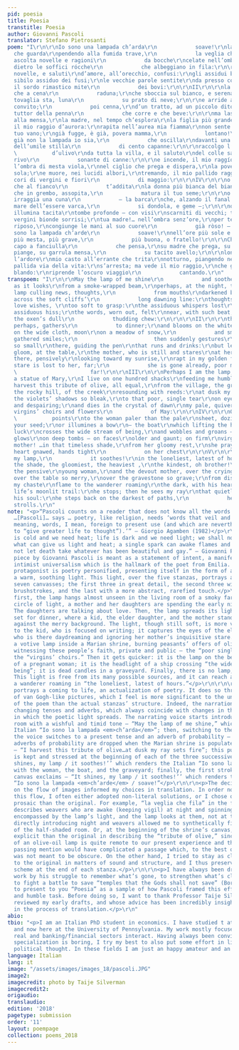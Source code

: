 ```yaml
---
pid: poesia
title: Poesia
transtitle: Poesia
author: Giovanni Pascoli
translator: Stefano Pietrosanti
poem: "I\r\n\r\nIo sono una lampada ch’arda\r\n            soave!\r\nla lampada, forse,
  che guarda\r\npendendo alla fumida trave,\r\n            la veglia che fila;\r\n\r\ne
  ascolta novelle e ragioni\r\n            da bocche\r\ncelate nell’ombra, ai cantoni,\r\nlà
  dietro le soffici rócche\r\n            che albeggiano in fila:\r\n\r\nragioni,
  novelle, e saluti\r\nd’amore, all’orecchio, confusi:\r\ngli assidui bisbigli perduti\r\nnel
  sibilo assiduo dei fusi;\r\nle vecchie parole sentite\r\nda presso con palpiti nuovi,\r\ntra
  il sordo rimastico mite\r\n            dei bovi:\r\n\r\nII\r\n\r\nla lampada, forse,
  che a cena\r\n            raduna;\r\nche sboccia sul bianco, e serena\r\nsu l’ampia
  tovaglia sta, luna\r\n            su prato di neve;\r\n\r\ne arride al giocondo
  convito;\r\n            poi cenna,\r\nd’un tratto, ad un piccolo dito,\r\nlà, nero
  tuttor della penna\r\n            che corre e che beve:\r\n\r\nma lascia nell’ombra,
  alla mensa,\r\nla madre, nel tempo ch’esplora\r\nla figlia più grande che pensa\r\nguardando
  il mio raggio d’aurora:\r\nrapita nell’aurea mia fiamma\r\nnon sente lo sguardo
  tuo vano;\r\ngià fugge, è già, povera mamma,\r\n            lontano!\r\n\r\nIII\r\n\r\nSe
  già non la lampada io sia,\r\n            che oscilla\r\ndavanti una dolce Maria,\r\nvivendo
  dell’umile stilla\r\n            di cento capanne:\r\n\r\nraccolgo l’uguale tributo\r\n
  \           d’ulivo\r\nda tutta la villa, e il saluto\r\ndel colle sassoso e del
  rivo\r\n            sonante di canne:\r\n\r\ne incende, il mio raggío, di sera,\r\ntra
  l’ombra di mesta viola,\r\nnel ciglio che prega e dispera,\r\nla povera lagrima
  sola;\r\ne muore, nei lucidi albori,\r\ntremando, il mio pallido raggio,\r\ntra
  cori di vergini e fiori\r\n            di maggio:\r\n\r\nIV\r\n\r\no quella, velata,
  che al fianco\r\n            t’addita\r\nla donna più bianca del bianco\r\nlenzuolo,
  che in grembo, assopita,\r\n            matura il tuo seme;\r\n\r\no quella che
  irraggia una cuna\r\n            — la barca\r\nche, alzando il fanal di fortuna,\r\nnel
  mare dell’essere varca,\r\n            si dondola, e geme —;\r\n\r\no quella che
  illumina tacita\r\ntombe profonde — con visi\r\nscarniti di vecchi; tenaci\r\ndi
  vergini bionde sorrisi;\r\ntua madre!… nell’ombra senz’ore,\r\nper te, dal suo triste
  riposo,\r\ncongiunge le mani al suo cuore\r\n            già ròso! —.\r\n\r\nV\r\n\r\nIo
  sono la lampada ch’arde\r\n            soave!\r\nnell’ore più sole e più tarde,\r\nnell’ombra
  più mesta, più grave,\r\n            più buona, o fratello!\r\n\r\nCh’io penda sul
  capo a fanciulla\r\n            che pensa,\r\nsu madre che prega, su culla\r\nche
  piange, su garrula mensa,\r\n            su tacito avello;\r\n\r\nlontano risplende
  l’ardore\r\nmio casto all’errante che trita\r\nnotturno, piangendo nel cuore,\r\nla
  pallida via della vita:\r\ns’arresta; ma vede il mio raggio,\r\nche gli arde nell’anima
  blando:\r\nriprende l’oscuro viaggio\r\n            cantando.\r\n"
transpoem: "I\r\n\r\nMay the lamp of me shine\r\n            and soothe!\r\nthis lamp
  as it looks\r\nfrom a smoke-wrapped beam,\r\nperhaps, at the night, the weavers;\r\nthis
  lamp culling news, thoughts,\r\n            from mouths\r\ndarkened by the darkness,\r\nthere,
  across the soft cliffs’\r\n            long dawning line:\r\nthoughts, news, and
  love wishes, \r\ntoo soft to grasp:\r\nthe assiduous whispers lost\r\nin the spindle’s
  assiduous hiss;\r\nthe words, worn out, felt\r\nnear, with such beat, new,\r\namid
  the oxen’s dull\r\n            thudding chew:\r\n\r\n\r\nII\r\n\r\nthe lamp that
  perhaps, gathers\r\n            to dinner;\r\nand blooms on the white, spreading\r\ncalm
  on the wide cloth, moon\r\non a meadow of snow,\r\n            and smiles on the
  gathered smiles;\r\n                        then suddenly gestures\r\nto a finger
  so small\r\nthere, guiding the pen\r\nthat runs and drinks:\r\nbut leaves in the
  gloom, at the table,\r\nthe mother, who is still and stares\r\nat her elder daughter,
  there, pensively\r\nlooking toward my sunrise,\r\nrapt in my golden flame,\r\nyour
  stare is lost to her, far;\r\n            she is gone already, poor mother,\r\n
  \                       far!\r\n\r\nIII\r\n\r\nPerhaps I am the lamp,\r\n            flickering\r\nby
  a statue of Mary,\r\nI live on one hundred shacks\r\nfeeding me humble oil drips:\r\nI
  harvest this tribute of olive, all equal,\r\nfrom the village, the greeting\r\nof
  the rocky hill, of the creek\r\nresounding with reeds:\r\nat dusk my ray sets fire,\r\nin
  the violets’ shadows so bleak,\r\nto that poor, single tear\r\non eyelashes praying
  and despairing;\r\nand dies in the crystal of dawn\r\nmy pale, quivering ray,\r\namong
  virgins’ choirs and flowers\r\n            of May:\r\n\r\nIV\r\n\r\nOr that, shaded,\r\n
  \           points\r\nto the woman paler than the pale\r\nsheet, dozing, whose womb\r\nripens
  your seed;\r\nor illumines a bow\r\n— the boat\r\nwhich lifting the headlight of
  luck\r\ncrosses the wide stream of being,\r\nand wobbles and groans —;\r\nor silently
  glows\r\non deep tombs — on faces\r\nolder and gaunt; on firm\r\nvirgins’ smiles;\r\nyour
  mother! …in that timeless shade,\r\nfrom her gloomy rest,\r\nshe prays for you,
  heart gnawed, hands tight\r\n            on her chest\r\n\r\nV\r\n\r\nIt shines,
  my lamp,\r\n            it soothes!\r\nin the loneliest, latest of hours,\r\nin
  the shade, the gloomiest, the heaviest ,\r\nthe kindest, oh brother!\r\nI hang over
  the pensive\r\nyoung woman,\r\nand the devout mother, over the crying\r\ncradle,
  over the table so merry,\r\nover the gravestone so grave;\r\nfrom distances shines
  my chaste\r\nflame to the wanderer roaming\r\nthe dark, with his heart so heavy,\r\non
  life’s moonlit trail:\r\nhe stops; then he sees my ray\r\nthat quietly burns in
  his soul:\r\nhe steps back on the darkest of paths,\r\n            he sings as he
  strolls.\r\n"
note: "<p>“Pascoli counts on a reader that does not know all the words he uses. As
  …[Pascoli]… says … poetry, like religion, needs ‘words that veil and darken their
  meaning, words, I mean, foreign to present use (and which are nevertheless used
  to “give greater life to thought”).’” — Giorgio Agamben (1982)</p>\r\n\r\n<p>“Life
  is cold and we need heat; life is dark and we need light; we shall not let fade
  what can give us light and heat; a single spark can awake flames and joy. We shall
  not let death take whatever has been beautiful and gay.” — Giovanni Pascoli (1898)</p>\r\n\r\n<p>This
  piece by Giovanni Pascoli is meant as a statement of intent, a manifesto of the
  intimist universalism which is the hallmark of the poet from Emilia. The poem’s
  protagonist is poetry personified, presenting itself in the form of a lamp spreading
  a warm, soothing light. This light, over the five stanzas, portrays a series of
  seven canvasses; the first three in great detail, the second three with quicker
  brushstrokes, and the last with a more abstract, rarefied touch.</p>\r\n\r\n<p>At
  first, the lamp hangs almost unseen in the living room of a smoky farm. In the dim
  circle of light, a mother and her daughters are spending the early night weaving.
  The daughters are talking about love. Then, the lamp spreads its light on a table
  set for dinner, where a kid, the elder daughter, and the mother stand in isolation
  against the merry background. The light, though still soft, is more vital: it points
  to the kid, who is focused on writing; it captures the eyes of the elder daughter,
  who is there daydreaming and ignoring her mother’s inquisitive stare. Then, it is
  a votive lamp inside a Marian shrine, burning peasants’ offers of olive oil and
  witnessing these people’s faith, private and public — the “poor single tear” and
  the “virgins’ choirs.” Then it gets quicker: it is the lamp on the bedside table
  of a pregnant woman; it is the headlight of a ship crossing “the wide stream of
  being”; it is dead candles in a graveyard. Finally, there is no lamp, only light.
  This light is free from its many possible sources, and it can reach and comfort
  a wanderer roaming in “the loneliest, latest of hours.”</p>\r\n\r\n\r\n<p>The poem
  portrays a coming to life, an actualization of poetry. It does so through a succession
  of van Gogh-like pictures, which I feel is more significant to the understanding
  of the poem than the actual stanzas’ structure. Indeed, the narration evolves through
  changing tenses and adverbs, which always coincide with changes in the landscape
  in which the poetic light spreads. The narrating voice starts introducing the smoky
  room with a wishful and timid tone — “May the lamp of me shine,” which renders the
  Italian “Io sono la lampada <em>ch’arda</em>”; then, switching to the table scene,
  the voice switches to a present tense and an adverb of probability — “perhaps…gathers”;
  adverbs of probability are dropped when the Marian shrine is populated by the villagers
  — “I harvest this tribute of olive…at dusk my ray sets fire”; this pure present
  is kept and stressed at the beginning of each of the three successive scenes — “It
  shines, my lamp / it soothes!’’ which renders the Italian “Io sono la lampada <em>ch’arde</em>”
  with the woman, the boat, and the graveyard; finally, the first stroke of the last
  canvas exclaims — “It shines, my lamp / it soothes!’’ which renders the Italian
  “Io sono la lampada <em>ch’arde</em> / soave!”</p>\r\n\r\n<p>The decision to focus
  on the flow of images informed my choices in translation. In order not to break
  this flow, I often either adopted non-literal solutions, or I chose options more
  prosaic than the original. For example, “la veglia che fila” in the fourth verse
  describes weavers who are awake (keeping vigil) at night and spinning. These are
  encompassed by the lamp’s light, and the lamp looks at them, not at the night; though,
  directly introducing night and weavers allowed me to synthetically fix the image
  of the half-shaded room. Or, at the beginning of the shrine’s canvas, I was more
  explicit than the original in describing the “tribute of olive,” since the idea
  of an olive-oil lamp is quite remote to our present experience and the original
  passing mention would have complicated a passage which, to the best of my understanding,
  was not meant to be obscure. On the other hand, I tried to stay as close as possible
  to the original in matters of sound and structure, and I thus preserved the rhyme
  scheme at the end of each stanza.</p>\r\n\r\n<p>I have always been driven to Pascoli’s
  work by his struggle to remember what’s gone, to strengthen what’s close and frail,
  to fight a battle to save “temples that the Gods shall not save” (Borges). I’m happy
  to present to you “Poesia” as a sample of how Pascoli framed this effort as a hopeful
  and humble task. Before doing so, I want to thank Professor Taije Silverman, who
  reviewed my early drafts, and whose advice has been incredibly insightful and helpful
  in the process of translation.</p>\r\n"
abio:
tbio: "<p>I am an Italian PhD student in economics. I have studied t at Rome, Turin,
  and now here at the University of Pennsylvania. My work mostly focuses on how the
  real and banking/financial sectors interact. Having always been convinced that excessive
  specialization is boring, I try my best to also put some effort in literature and
  political thought. In these fields I am just an happy amateur and an avid reader.</p>\r\n"
language: Italian
lang: it
image: "/assets/images/images_18/pascoli.JPG"
image2:
imagecredit: photo by Taije Silverman
imagecredit2:
origaudio:
translaudio:
edition: '2018'
pagetype: submission
order: '11'
layout: poempage
collection: poems_2018
---
```

